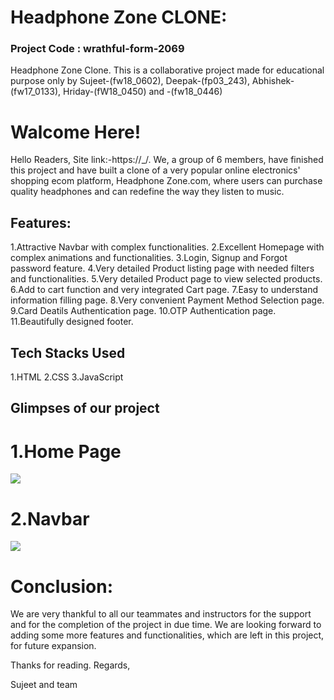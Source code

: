 # Headphone Zone CLONE:
### Project Code : wrathful-form-2069
<p>Headphone Zone Clone. This is a collaborative project made for educational purpose only by Sujeet-(fw18_0602), Deepak-(fp03_243), Abhishek-(fw17_0133), Hriday-(fW18_0450) and -(fw18_0446) 

# Walcome Here!

<p>Hello Readers, Site link:-https://_/. We, a group of 6 members, have finished this project and have built a clone of a very popular online electronics' shopping ecom platform, Headphone Zone.com, where users can purchase quality headphones and can redefine the way they listen to music.</p>

## Features:
1.Attractive Navbar with complex functionalities.
2.Excellent Homepage with complex animations and functionalities.
3.Login, Signup and Forgot password feature.
4.Very detailed Product listing page with needed filters and functionalities.
5.Very detailed Product page to view selected products.
6.Add to cart function and very integrated Cart page.
7.Easy to understand information filling page.
8.Very convenient Payment Method Selection page.
9.Card Deatils Authentication page.
10.OTP Authentication page.
11.Beautifully designed footer.

## Tech Stacks Used
1.HTML
2.CSS
3.JavaScript


## Glimpses of our project

# 1.Home Page
<img src="https://github.com/iammostak/headphonezone.in/raw/main/readme_images/Screenshot%20(97).png?raw=true" />

# 2.Navbar
<img src="https://github.com/iammostak/headphonezone.in/raw/main/readme_images/Screenshot%20(98).png?raw=true" />



# Conclusion:
We are very thankful to all our teammates and instructors for the support and for the completion of the project in due time. We are looking forward to adding some more features and functionalities, which are left in this project, for future expansion.

Thanks for reading.
Regards,

Sujeet and team
